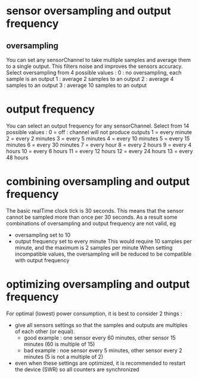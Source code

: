 # sensor oversampling and output frequency

## oversampling

You can set any sensorChannel to take multiple samples and average them to a single output. This filters noise and improves the sensors accuracy.
Select oversampling from 4 possible values :
0 : no oversampling, each sample is an output 
1 : average 2 samples to an output
2 : average 4 samples to an output
3 : average 10 samples to an output

# output frequency

You can select an output frequency for any sensorChannel. Select from 14 possible values :
0 = off : channel will not produce outputs
1 = every minute
2 = every 2 minutes
3 = every 5 minutes
4 = every 10 minutes
5 = every 15 minutes
6 = every 30 minutes
7 = every hour
8 = every 2 hours
9 = every 4 hours
10 = every 6 hours
11 = every 12 hours
12 = every 24 hours
13 = every 48 hours

# combining oversampling and output frequency

The basic realTime clock tick is 30 seconds. This means that the sensor cannot be sampled more than once per 30 seconds.
As a result some combinations of oversampling and output frequency are not valid, eg
- oversampling set to 10
- output frequency set to every minute
This would require 10 samples per minute, and the maximum is 2 samples per minute
When setting incompatible values, the oversampling will be reduced to be compatible with output frequency

# optimizing oversampling and output frequency

For optimal (lowest) power consumption, it is best to consider 2 things :
* give all sensors settings so that the samples and outputs are multiples of each other (or equal). 
  * good example : one sensor every 60 minutes, other sensor 15 minutes (60 is multiple of 15)
  * bad example : noe sensor every 5 minutes, other sensor every 2 minutes (5 is not a multiple of 2)
* even when these settings are optimized, it is recommended to restart the device (SWR) so all counters are synchronized 

